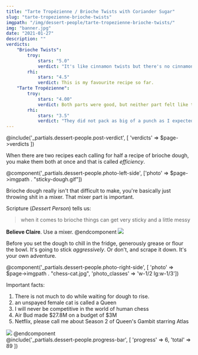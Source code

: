 ```yaml
---
title: "Tarte Tropézienne / Brioche Twists with Coriander Sugar"
slug: "tarte-tropezienne-brioche-twists"
imgpath: "/img/dessert-people/tarte-tropezienne-brioche-twists/"
img: "banner.jpg"
date: "2021-01-27"
description: ""
verdicts:
    "Brioche Twists":
        troy:
            stars: "5.0"
            verdict: "It's like cinnamon twists but there's no cinnamon. What a life."
        rhi:
            stars: "4.5"
            verdict: This is my favourite recipe so far.
    "Tarte Tropézienne":
        troy:
            stars: "4.00"
            verdict: Both parts were good, but neither part felt like they loved each other. Will likely file for divorce.
        rhi:
            stars: "3.5"
            verdict: "They did not pack as big of a punch as I expected, but I would still eat them all"
---
```


@include('_partials.dessert-people.post-verdict', [ 'verdicts' => $page->verdicts ])

When there are two recipes each calling for half a recipe of brioche dough, you make them both at once
and that is called _efficiency_.

@component('_partials.dessert-people.photo-left-side', ['photo' => $page->imgpath . "sticky-dough.gif"])

Brioche dough really isn't that difficult to make, you're basically just throwing shit in a mixer. That mixer 
part is important.

Scripture (_Dessert Person_) tells us:

> when it comes to brioche things can get very sticky and a little messy

**Believe Claire**. Use a mixer.
@endcomponent
<img src="{{$page->imgpath}}mixer-temp.jpg"  class="w-full" />

Before you set the dough to chill in the fridge, generously grease or flour the bowl. It's going to stick
_aggressively_. Or don't, and scrape it down. It's your own adventure.

@component('_partials.dessert-people.photo-right-side', [ 'photo' => $page->imgpath . "chess-cat.jpg", 'photo_classes' => 'w-1/2 lg:w-1/3'])

Important facts: 

1. There is not much to do while waiting for dough to rise.
2. an unspayed female cat is called a Queen
3. I will never be competitive in the world of human chess
4. Air Bud made $27.8M on a budget of $3M
5. Netflix, please call me about Season 2 of Queen's Gambit starring Atlas
    
<img src="{{$page->imgpath}}dough-rise.jpg" class="w-2/3 text-center mx-auto" />
@endcomponent

<div class="mt-8">
@include('_partials.dessert-people.progress-bar', [ 'progress' => 6, 'total' => 89 ])
</div>
